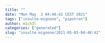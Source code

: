 ```yaml
---
title: ""
date: "Mon May  3 04:48:42 CEST 2021"
tags: ["insulte-mignone", "pipotron"]
author: m1ch3l
categories: ["generated"]
slug: "insulte-mignone/2021-05-03-04:48:42"
---
```



